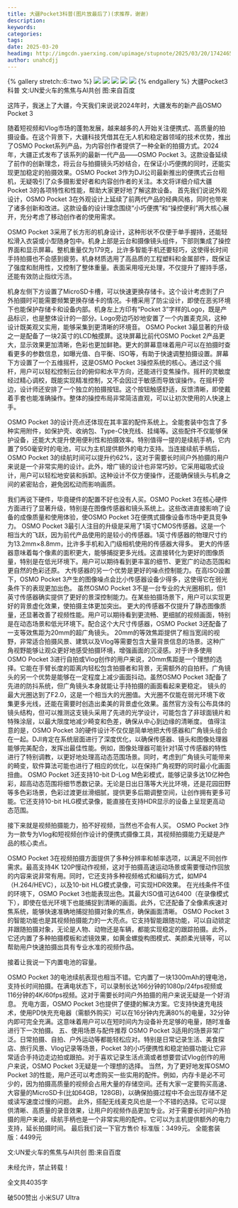 ```yaml
---
title: 大疆Pocket3科普(图片放最后了)(求推荐，谢谢)
description: 
keywords: 
categories: 
tags: 
date: 2025-03-20
headimg: http://imgcdn.yaerxing.com/upimage/stupnote/2025/03/20/1742465644_18217931_4695.jpg
author: unahcdjj
---
```


{% gallery stretch::6::two %}
![](https://imgcdn.yaerxing.com/upimage/stupnote/2025/03/20/1742465644_18217931_4695.jpg)
![](https://imgcdn.yaerxing.com/upimage/stupnote/2025/03/20/1742465646_18217931_4796.jpg)
![](https://imgcdn.yaerxing.com/upimage/stupnote/2025/03/20/1742465648_18217931_1591.jpg)
![](https://imgcdn.yaerxing.com/upimage/stupnote/2025/03/20/1742465649_18217931_2230.jpg)
![](https://imgcdn.yaerxing.com/upimage/stupnote/2025/03/20/1742476030_18217931_8940.jpg)
{% endgallery %}
大疆Pocket3科普
文:UN爱火车的焦焦与AI共创
图:来自百度

这阵子，我迷上了大疆，今天我们来说说2024年时，大疆发布的新产品OSMO Pocket 3

随着短视频和Vlog市场的蓬勃发展，越来越多的人开始关注便携式、高质量的拍摄设备。在这个背景下，大疆科技凭借其在无人机和稳定器领域的技术优势，推出了OSMO Pocket系列产品，为内容创作者提供了一种全新的拍摄方式。2024年，大疆正式发布了该系列的最新一代产品——OSMO Pocket 3。这款设备延续了前作的创新理念，将云台与拍摄镜头巧妙结合，在保证小巧便携的同时，还能实现更加稳定的拍摄效果。OSMO Pocket 3作为DJI公司最新推出的便携式云台相机，无疑吸引了众多摄影爱好者和内容创作者的关注。本文将详细介绍大疆Pocket 3的各项特性和性能，帮助大家更好地了解这款设备。
首先我们说说外观设计，OSMO Pocket 3在外观设计上延续了前两代产品的经典风格，同时也带来了诸多创新和改进。这款设备的设计理念围绕“小巧便携”和“操控便利”两大核心展开，充分考虑了移动创作者的使用需求。

OSMO Pocket 3采用了长方形的机身设计，这种形状不仅便于单手握持，还能轻松滑入衣袋或小型随身包中。机身上部是云台和摄像镜头组件，下部则集成了操控界面和显示屏幕。整机重量仅为179克，比许多智能手机还要轻巧，这使得长时间手持拍摄也不会感到疲劳。机身材质选用了高品质的工程塑料和金属部件，既保证了强度和耐用性，又控制了整体重量。表面采用哑光处理，不仅提升了握持手感，还能有效防止指纹污渍。

机身左侧下方设置了MicroSD卡槽，可以快速更换存储卡。这个设计考虑到了户外拍摄时可能需要频繁更换存储卡的情况。卡槽采用了防尘设计，即使在恶劣环境下也能保护存储卡和设备内部。机身左上方印有“Pocket 3”字样的Logo，既是产品标识，也是整体设计的一部分。Logo旁边巧妙地安置了一个内置麦克风，这种设计既美观又实用，能够采集到更清晰的环境音。
OSMO Pocket 3最显著的升级之一是配备了一块2英寸的LCD触摸屏。这块屏幕比前代OSMO Pocket 2产品更大，显示效果更加清晰，色彩也更加鲜艳。更大的屏幕意味着用户可以在拍摄时查看更多的参数信息，如曝光值、白平衡、ISO等，有助于快速调整拍摄设置。屏幕下方设置了一个五维摇杆，这是OSMO Pocket 3操控系统的核心。通过这个摇杆，用户可以轻松控制云台的俯仰和水平方向，还能进行变焦操作。摇杆的灵敏度经过精心调校，既能实现精准控制，又不会因过于敏感而导致误操作。在摇杆旁边，设计师还安排了一个独立的拍摄按钮。这个按钮触感舒适，反馈清晰，即使戴着手套也能准确操作。整体的操控布局非常简洁直观，可以让初次使用的人快速上手。

OSMO Pocket 3的设计亮点还体现在其丰富的配件系统上。全能套装中包含了多种实用附件，如保护壳、收纳包、Type-C快充线、挂绳等。这些配件不仅能够保护设备，还能大大提升使用便利性和拍摄效率。特别值得一提的是续航手柄，它内置了950毫安时的电池，可以为主机提供额外的电力支持。当连接续航手柄后，OSMO Pocket 3的续航时间可以提升约62%，这对于需要长时间户外拍摄的用户来说是一个非常实用的设计。此外，增广镜的设计也非常巧妙。它采用磁吸式设计，用户可以轻松地安装和拆卸。这种设计不仅方便操作，还能确保镜头与机身之间的紧密贴合，避免因松动而影响画质。

我们再说下硬件，毕竟硬件的配置不好也没有人买。OSMO Pocket 3在核心硬件方面进行了显著升级，特别是在图像传感器和镜头系统上。这些改进直接影响了设备的成像质量和使用体验，使OSMO Pocket 3在便携式摄像设备市场中更具竞争力。
OSMO Pocket 3最引人注目的升级是采用了1英寸CMOS传感器。这是一个相当大的飞跃，因为前代产品使用的是较小的传感器。1英寸传感器的物理尺寸约为13.2mm×8.8mm，比许多手机和入门级相机使用的传感器大得多。
更大的传感器意味着每个像素的面积更大，能够捕捉更多光线。这直接转化为更好的图像质量，特别是在低光环境下。用户可以期待看到更丰富的细节、更宽广的动态范围和更自然的色彩还原。
大传感器的另一个优势是更好的噪点控制能力。在高ISO设置下，OSMO Pocket 3产生的图像噪点会比小传感器设备少得多，这使得它在弱光条件下的表现更加出色。
虽然OSMO Pocket 3不是一台专业的大光圈相机，但1英寸传感器确实提供了更好的景深控制能力。在某些拍摄场景下，用户可以实现更好的背景虚化效果，使拍摄主体更加突出。
更大的传感器不仅提升了静态图像质量，还显著改善了视频性能。用户可以期待看到更流畅、更细腻的视频画面，特别是在动态场景和低光环境下。配合这个大尺寸传感器，OSMO Pocket 3还配备了一支等效焦距为20mm的超广角镜头。
20mm的等效焦距提供了相当宽阔的视野，非常适合拍摄风景、建筑以及Vlog等需要包含大量背景信息的场景。这种广角视野能够让观众更好地感受拍摄环境，增强画面的沉浸感。对于许多使用OSMO Pocket 3进行自拍或Vlog创作的用户来说，20mm焦距是一个理想的选择。它能在手臂长度的距离内轻松包含拍摄者和背景，无需额外的自拍杆。广角镜头的另一个优势是能够在一定程度上减少画面抖动。虽然OSMO Pocket 3配备了先进的防抖系统，但广角镜头本身就能让手持拍摄的画面看起来更稳定。
镜头的最大光圈达到了F2.0，这是一个相当大的光圈值。大光圈不仅能在弱光环境下收集更多光线，还能在需要时创造出柔美的背景虚化效果。虽然官方没有公布具体的镜头结构，但可以推测这支镜头采用了先进的光学设计，可能包含了非球面镜片和特殊涂层，以最大限度地减少畸变和色差，确保从中心到边缘的清晰度。
值得注意的是，OSMO Pocket 3的硬件设计不仅仅是简单地把大传感器和广角镜头组合在一起。DJI肯定在系统层面进行了深度优化，以确保传感器、镜头和图像处理器能够完美配合，发挥出最佳性能。例如，图像处理器可能针对1英寸传感器的特性进行了特别调教，以更好地处理高动态范围场景。同时，考虑到广角镜头可能带来的畸变，软件算法可能也进行了相应的优化，以在保持广角视野的同时最小化画面扭曲。
OSMO Pocket 3还支持10-bit D-Log M色彩模式，能够记录多达10亿种色彩，超高动态范围将细节悉数记录。无论是日出日落等大光比环境，还是花园田野等多色彩场景，色彩过渡更丝滑细腻，提供更多后期调整空间，让创作拥有更多可能。它还支持10-bit HLG模式录像，能直接在支持HDR显示的设备上呈现更高动态范围。

接下来就是视频拍摄能力，拍不好视频，当然也不会有人买。
OSMO Pocket 3作为一款专为Vlog和短视频创作设计的便携式摄像工具，其视频拍摄能力无疑是产品的核心卖点。

OSMO Pocket 3在视频拍摄方面提供了多种分辨率和帧率选项，以满足不同创作需求。最高支持4K 120P慢动作视频，这对于拍摄高速运动场景或需要慢动作回放的内容来说非常有用。同时，它还支持多种视频格式和编码方式，如MP4（H.264/HEVC），以及10-bit HLG模式录像，可实现HDR效果。
在光线条件不佳的环境下，OSMO Pocket 3也能表现出色。其最大ISO值可达6400（在录像模式下），即使在低光环境下也能捕捉到清晰的画面。此外，它还配备了全像素疾速对焦系统，能够快速准确地捕捉拍摄对象的焦点，确保画面清晰。
OSMO Pocket 3的智能功能也是其视频拍摄能力的一大亮点。它支持智能跟随功能，可以自动锁定并跟随拍摄对象，无论是人物、动物还是车辆，都能实现稳定的跟踪拍摄。此外，它还内置了多种拍摄模板和滤镜效果，如黄金螺旋构图模式、美颜柔光镜等，可以帮助用户快速拍摄出具有专业水准的视频作品。

接着让我说一下内置电池的容量。

OSMO Pocket 3的电池续航表现也相当不错。它内置了一块1300mAh的锂电池，支持长时间拍摄。在满电状态下，可以录制长达166分钟的1080p/24fps视频或116分钟的4K/60fps视频。这对于需要长时间户外拍摄的用户来说无疑是一个好消息。
充电方面，OSMO Pocket 3也提供了便捷的解决方案。它支持快速充电技术，使用PD快充充电器（需额外购买）可以在16分钟内充满80%的电量，32分钟内即可完全充满。这意味着用户可以在短时间内为设备补充足够的电量，随时准备进行下一次拍摄。
五、使用场景与配件推荐
OSMO Pocket 3适用的场景非常广泛。日常拍摄、自拍、户外运动等都能轻松应对。特别是日常记录生活、美食探店、旅行风景、Vlog记录等场景，Pocket 3的小巧便携性和稳定拍摄功能让它非常适合手持边走边拍或跟拍。对于喜欢记录生活点滴或者想要尝试Vlog创作的用户来说，OSMO Pocket 3无疑是一个理想的选择。
当然，为了更好地发挥OSMO Pocket 3的性能，用户还可以考虑购买一些实用的配件。例如，内存卡是必不可少的，因为拍摄高质量的视频会占用大量的存储空间。还有大家一定要购买高速、大容量的MicroSD卡(比如64GB，128GB)，以确保拍摄过程中不会出现存储不足或读写速度过慢的问题。
此外，搭配无线麦克风也是一个不错的选择。它可以提供清晰、高质量的录音效果，让用户的视频作品更加专业。对于需要长时间户外拍摄的用户来说，续航手柄也是一个非常实用的配件。它可以为主机提供额外的电力支持，延长拍摄时间。
最后我们说一下官方售价
标准版：3499元。
全能套装版：4499元

文:UN爱火车的焦焦与AI共创
图:来自百度

未经允许，禁止转载！

全文共4035字

破500赞出 小米SU7 Ultra

